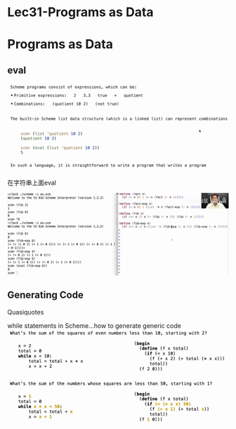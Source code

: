 # Lec31-Programs as Data

# Programs as Data

## eval

![alt text](image.png)

在字符串上面eval

![alt text](image-1.png)

## Generating Code
Quasiquotes

while statements in Scheme...how to generate generic code
![alt text](image-2.png)



